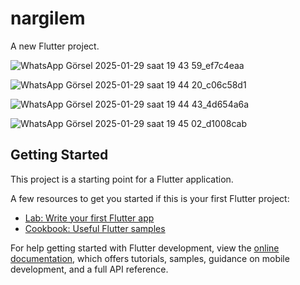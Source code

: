 # nargilem

A new Flutter project.




![WhatsApp Görsel 2025-01-29 saat 19 43 59_ef7c4eaa](https://github.com/user-attachments/assets/11ea808d-1643-4288-8828-e19052f8fc33)


![WhatsApp Görsel 2025-01-29 saat 19 44 20_c06c58d1](https://github.com/user-attachments/assets/685e0c59-f98a-465f-b679-54667f7c22f6)

![WhatsApp Görsel 2025-01-29 saat 19 44 43_4d654a6a](https://github.com/user-attachments/assets/bfdde12e-9729-4749-978a-10ff5e51a961)


![WhatsApp Görsel 2025-01-29 saat 19 45 02_d1008cab](https://github.com/user-attachments/assets/d0b33b52-fcf8-469e-8bb3-a0f2224a385a)

## Getting Started

This project is a starting point for a Flutter application.

A few resources to get you started if this is your first Flutter project:

- [Lab: Write your first Flutter app](https://docs.flutter.dev/get-started/codelab)
- [Cookbook: Useful Flutter samples](https://docs.flutter.dev/cookbook)

For help getting started with Flutter development, view the
[online documentation](https://docs.flutter.dev/), which offers tutorials,
samples, guidance on mobile development, and a full API reference.
